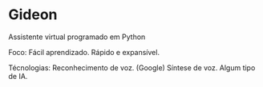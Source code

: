 # Gideon
 Assistente virtual programado em Python

Foco: 
    Fácil aprendizado.
    Rápido e expansível.

Técnologias:
    Reconhecimento de voz. (Google)
    Síntese de voz.
    Algum tipo de IA.